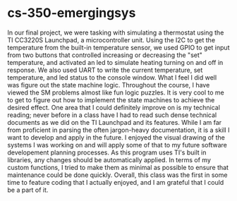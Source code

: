 # cs-350-emergingsys



In our final project, we were tasking with simulating a thermostat using the TI CC3220S Launchpad, a microcontroller unit.
Using the I2C to get the temperature from the built-in temperature sensor, we used GPIO to get input from two buttons that controlled increasing or decreasing 
the "set" temperature, and activated an led to simulate heating turning on and off in response.  We also used UART to 
write the current temperature, set temperature, and led status to the console window.
What I feel I did well was figure out the state machine logic.  Throughout the course, I have viewed the SM problems almost like fun
logic puzzles.  It is very cool to me to get to figure out how to implement the state machines to achieve the desired effect.
One area that I could definitely improve on is my technical reading; never before in a class have I had to read such dense
technical documents as we did on the TI Launchpad and its features.  While I am far from proficient in parsing the often jargon-heavy
documentation, it is a skill I want to develop and apply in the future.  I enjoyed the visual drawing of the systems I was working on
and will apply some of that to my future software developement planning processes.  As this program uses TI's built in libraries, any
changes should be automatically applied.  In terms of my custom functions, I tried to make them as minimal as possible to ensure that 
maintenance could be done quickly.  Overall, this class was the first in some time to feature coding that I actually enjoyed, and I am
grateful that I could be a part of it.
